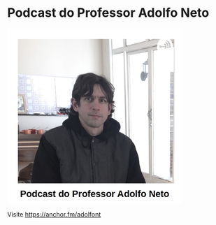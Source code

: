 # Podcast do Professor Adolfo Neto

![logo](images/logo.jpg)

Visite https://anchor.fm/adolfont

<html>
  <!-- Global site tag (gtag.js) - Google Analytics -->
<script async src="https://www.googletagmanager.com/gtag/js?id=UA-176064736-1"></script>
<script>
  window.dataLayer = window.dataLayer || [];
  function gtag(){dataLayer.push(arguments);}
  gtag('js', new Date());

  gtag('config', 'UA-176064736-1');
</script>

</html>
